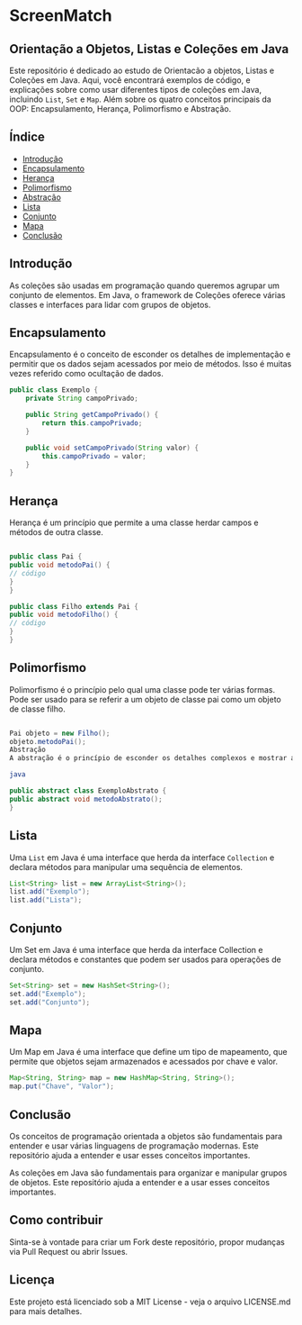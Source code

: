 # ScreenMatch 
## Orientação a Objetos, Listas e Coleções em Java

Este repositório é dedicado ao estudo de Orientacão a objetos, Listas e Coleções em Java. Aqui, você encontrará exemplos de código, e explicações sobre como usar diferentes tipos de coleções em Java, incluindo `List`, `Set` e `Map`.
Além sobre os quatro conceitos principais da OOP: Encapsulamento, Herança, Polimorfismo e Abstração.


## Índice

- [Introdução](#introdução)
- [Encapsulamento](#encapsulamento)
- [Herança](#herança)
- [Polimorfismo](#polimorfismo)
- [Abstração](#abstração)
- [Lista](#lista)
- [Conjunto](#conjunto)
- [Mapa](#mapa)
- [Conclusão](#conclusão)

## Introdução

As coleções são usadas em programação quando queremos agrupar um conjunto de elementos. Em Java, o framework de Coleções oferece várias classes e interfaces para lidar com grupos de objetos.


## Encapsulamento

Encapsulamento é o conceito de esconder os detalhes de implementação e permitir que os dados sejam acessados por meio de métodos. Isso é muitas vezes referido como ocultação de dados.

```java
public class Exemplo {
    private String campoPrivado;

    public String getCampoPrivado() {
        return this.campoPrivado;
    }

    public void setCampoPrivado(String valor) {
        this.campoPrivado = valor;
    }
}
```

## Herança
Herança é um princípio que permite a uma classe herdar campos e métodos de outra classe.

```java

public class Pai {
public void metodoPai() {
// código
}
}

public class Filho extends Pai {
public void metodoFilho() {
// código
}
}
```

## Polimorfismo
Polimorfismo é o princípio pelo qual uma classe pode ter várias formas. Pode ser usado para se referir a um objeto de classe pai como um objeto de classe filho.

```java

Pai objeto = new Filho();
objeto.metodoPai();
Abstração
A abstração é o princípio de esconder os detalhes complexos e mostrar apenas a funcionalidade essencial.

java

public abstract class ExemploAbstrato {
public abstract void metodoAbstrato();
}
```

## Lista

Uma `List` em Java é uma interface que herda da interface `Collection` e declara métodos para manipular uma sequência de elementos.

```java
List<String> list = new ArrayList<String>();
list.add("Exemplo");
list.add("Lista");
```

## Conjunto
Um Set em Java é uma interface que herda da interface Collection e declara métodos e constantes que podem ser usados para operações de conjunto.

```java
Set<String> set = new HashSet<String>();
set.add("Exemplo");
set.add("Conjunto");
```
## Mapa
Um Map em Java é uma interface que define um tipo de mapeamento, que permite que objetos sejam armazenados e acessados por chave e valor.

``` java
Map<String, String> map = new HashMap<String, String>();
map.put("Chave", "Valor");
```

## Conclusão
Os conceitos de programação orientada a objetos são fundamentais para entender e usar várias linguagens de programação modernas. Este repositório ajuda a entender e usar esses conceitos importantes.

As coleções em Java são fundamentais para organizar e manipular grupos de objetos. Este repositório ajuda a entender e a usar esses conceitos importantes.

## Como contribuir
Sinta-se à vontade para criar um Fork deste repositório, propor mudanças via Pull Request ou abrir Issues.

## Licença
Este projeto está licenciado sob a MIT License - veja o arquivo LICENSE.md para mais detalhes.